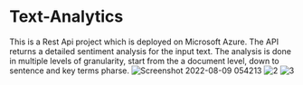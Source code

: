 # Text-Analytics
This is a Rest Api project which is deployed on Microsoft Azure. The API returns a detailed sentiment analysis for the input text. The analysis is done in multiple levels of granularity, start from the a document level, down to sentence and key terms pharse.
![Screenshot 2022-08-09 054213](https://user-images.githubusercontent.com/42292137/183535592-20d914f8-ae8b-4a36-b9d0-1fa3a43c9b80.png)
![2](https://user-images.githubusercontent.com/42292137/183536078-db8658fd-d43f-4737-8ae4-0b2dc62bf879.png)
![3](https://user-images.githubusercontent.com/42292137/183536080-33e63ec8-16cc-49e6-b430-9a32a3b7fd1f.png)
